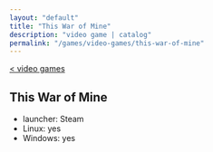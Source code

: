 ```yaml
---
layout: "default"
title: "This War of Mine"
description: "video game | catalog"
permalink: "/games/video-games/this-war-of-mine"
---
```

[< video games](video-games.md)

## This War of Mine

- launcher: Steam
- Linux: yes
- Windows: yes
